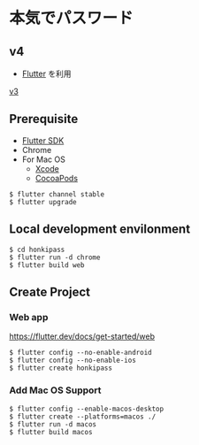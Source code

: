 # 本気でパスワード

## v4

- [Flutter](https://flutter.dev/) を利用

[v3](https://github.com/MichinobuMaeda/honkipass/tree/v3)

## Prerequisite

- [Flutter SDK](https://flutter.dev/docs/get-started/install)
- Chrome
- For Mac OS
    - [Xcode](https://developer.apple.com/xcode/)
    - [CocoaPods](https://cocoapods.org/)


```
$ flutter channel stable
$ flutter upgrade
```

## Local development envilonment

```
$ cd honkipass
$ flutter run -d chrome
$ flutter build web
```

## Create Project

### Web app

https://flutter.dev/docs/get-started/web

```
$ flutter config --no-enable-android
$ flutter config --no-enable-ios
$ flutter create honkipass
```

### Add Mac OS Support

```
$ flutter config --enable-macos-desktop
$ flutter create --platforms=macos ./
$ flutter run -d macos
$ flutter build macos
```
